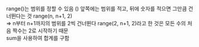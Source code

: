 range()는 범위를 정할 수 있음
() 앞쪽에는 범위를 적고, 뒤에 숫자를 적으면 그만큼 건너뛴다는 것
range(n, n+1, 2) 
<br>=> n부터 n+1까지의 범위를 2씩 건너뛴다
range(2, n+1, 2)라고 한 것은 모든 수의 처음 짝수는 2로 시작하기 때문
<br>sum을 사용하여 합계를 구함

